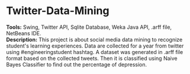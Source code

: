 # Twitter-Data-Mining
<b>Tools:</b> Swing, Twitter API, Sqlite Database, Weka Java API, .arff file,  NetBeans IDE. <br/>
<b>Description:</b> This project is about social media data mining to recognize student's learning experiences. Data are collected for a 
year from twitter using #engineeringstudent hashtag. A dataset was generated in .arff file format based on the collected tweets.  Then it 
is classified using Naive Bayes Classifier to find out the percentage of depression. 
